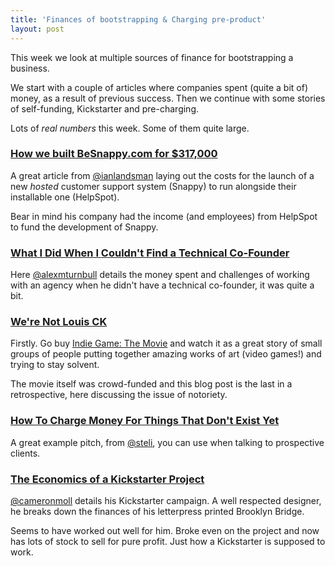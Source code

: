 ```yaml
---
title: 'Finances of bootstrapping & Charging pre-product'
layout: post
---
```


This week we look at multiple sources of finance for bootstrapping a business.

We start with a couple of articles where companies spent (quite a bit of) money, as a result of previous success. Then we continue with some stories of self-funding, Kickstarter and pre-charging.

Lots of *real numbers* this week. Some of them quite large.


### [How we built BeSnappy.com for $317,000](http://ianlandsman.com/how-we-built-besnappy-for-317000/)

A great article from [@ianlandsman](http://twitter.com/ianlandsman) laying out the costs for the launch of a new _hosted_ customer support system (Snappy) to run alongside their installable one (HelpSpot).

Bear in mind his company had the income (and employees) from HelpSpot to fund the development of Snappy.


### [What I Did When I Couldn't Find a Technical Co-Founder](http://www.groovehq.com/blog/technical-co-founder)

Here [@alexmturnbull](http://twitter.com/alexmturnbull) details the money spent and challenges of working with an agency when he didn't have a technical co-founder, it was quite a bit.


### [We're Not Louis CK](http://www.indiegamethemovie.com/news/2012/11/19/were-not-louis-ck.html)

Firstly. Go buy [Indie Game: The Movie](http://www.indiegamethemovie.com) and watch it as a great story of small groups of people putting together amazing works of art (video games!) and trying to stay solvent.

The movie itself was crowd-funded and this blog post is the last in a retrospective, here discussing the issue of notoriety.


### [How To Charge Money For Things That Don't Exist Yet](http://blog.close.io/how-to-charge-money-for-things-that-dont-exist-yet)

A great example pitch, from [@steli](http://twitter.com/steli), you can use when talking to prospective clients.


### [The Economics of a Kickstarter Project](https://medium.com/@cameronmoll/5b374cfeb43c)

[@cameronmoll](http://twitter.com/cameronmoll) details his Kickstarter campaign. A well respected designer, he breaks down the finances of his letterpress printed Brooklyn Bridge.

Seems to have worked out well for him. Broke even on the project and now has lots of stock to sell for pure profit. Just how a Kickstarter is supposed to work.
